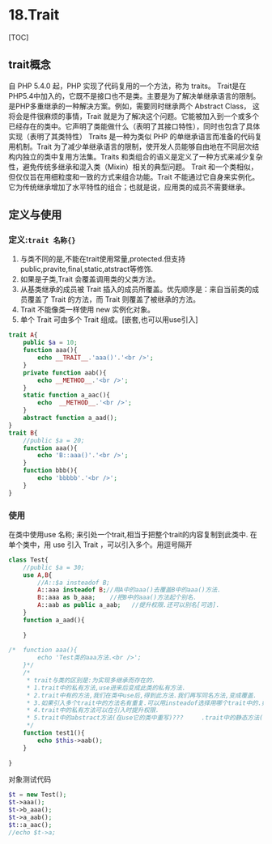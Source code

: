 # 18.Trait
[TOC]

## trait概念
自 PHP 5.4.0 起，PHP 实现了代码复用的一个方法，称为 traits。
Trait是在PHP5.4中加入的，它既不是接口也不是类。主要是为了解决单继承语言的限制。是PHP多重继承的一种解决方案。例如，需要同时继承两个 Abstract Class， 这将会是件很麻烦的事情，Trait 就是为了解决这个问题。它能被加入到一个或多个已经存在的类中。它声明了类能做什么（表明了其接口特性），同时也包含了具体实现（表明了其类特性）
Traits 是一种为类似 PHP 的单继承语言而准备的代码复用机制。Trait 为了减少单继承语言的限制，使开发人员能够自由地在不同层次结构内独立的类中复用方法集。Traits 和类组合的语义是定义了一种方式来减少复杂性，避免传统多继承和混入类（Mixin）相关的典型问题。
Trait 和一个类相似，但仅仅旨在用细粒度和一致的方式来组合功能。Trait 不能通过它自身来实例化。它为传统继承增加了水平特性的组合；也就是说，应用类的成员不需要继承。

## 定义与使用
### 定义:`trait 名称{}`
1. 与类不同的是,不能在trait使用常量,protected.但支持public,pravite,final,static,atstract等修饰.
2. 如果是子类,Trait 会覆盖调用类的父类方法。
3. 从基类继承的成员被 Trait 插入的成员所覆盖。优先顺序是：来自当前类的成员覆盖了 Trait 的方法，而 Trait 则覆盖了被继承的方法。
4. Trait 不能像类一样使用 new 实例化对象。
5. 单个 Trait 可由多个 Trait 组成。[嵌套,也可以用use引入]
```php
trait A{
	public $a = 10;
	function aaa(){
		echo __TRAIT__.'aaa()'.'<br />';
	}
	private function aab(){
		echo __METHOD__.'<br />';
	}
	static function a_aac(){
		echo  __METHOD__.'<br />';
	}
	abstract function a_aad();
}
trait B{
	//public $a = 20;
	function aaa(){
		echo 'B::aaa()'.'<br />';
	}
	function bbb(){
		echo 'bbbbb'.'<br />';
	}
}
```

### 使用
在类中使用use 名称; 来引处一个trait,相当于把整个trait的内容复制到此类中.
在单个类中，用 use 引入 Trait ，可以引入多个。用逗号隔开
```php
class Test{
	//public $a = 30;
	use A,B{
		//A::$a insteadof B;
		A::aaa insteadof B;//用A中的aaa()去覆盖B中的aaa()方法.
		B::aaa as b_aaa;	//把B中的aaa()方法起个别名.
		A::aab as public a_aab;   //提升权限.还可以别名[可选].
	}
	function a_aad(){
		
	}
	
/*	function aaa(){
		echo 'Test类的aaa方法.<br />';
	}*/
	/*
	 * trait与类的区别是:为实现多继承而存在的.
	 * 1.trait中的私有方法,use进来后变成此类的私有方法.
	 * 2.trait中有的方法,我们在类中use后,得到此方法.我们再写同名方法,变成覆盖.
	 * 3.如果引入多个trait中的方法名有重复.可以用insteadof选择用哪个trait中的.如果两个都想用,再用as起别名
	 * 4.trait中的私有方法可以在引入时提升权限.
	 * 5.trait中的abstract方法(在use它的类中重写)???     .trait中的静态方法(可以直接用)???   trait中的变量(不能重复.未找到解决办法)???
	 */
	function test1(){
		echo $this->aab();
	}
	
}
```
对象测试代码
```php
$t = new Test();
$t->aaa();
$t->b_aaa();
$t->a_aab();
$t::a_aac();
//echo $t->a;
```

